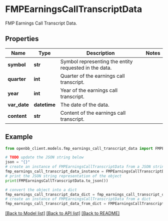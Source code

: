 # FMPEarningsCallTranscriptData

FMP Earnings Call Transcript Data.

## Properties

Name | Type | Description | Notes
------------ | ------------- | ------------- | -------------
**symbol** | **str** | Symbol representing the entity requested in the data. | 
**quarter** | **int** | Quarter of the earnings call transcript. | 
**year** | **int** | Year of the earnings call transcript. | 
**var_date** | **datetime** | The date of the data. | 
**content** | **str** | Content of the earnings call transcript. | 

## Example

```python
from openbb_client.models.fmp_earnings_call_transcript_data import FMPEarningsCallTranscriptData

# TODO update the JSON string below
json = "{}"
# create an instance of FMPEarningsCallTranscriptData from a JSON string
fmp_earnings_call_transcript_data_instance = FMPEarningsCallTranscriptData.from_json(json)
# print the JSON string representation of the object
print(FMPEarningsCallTranscriptData.to_json())

# convert the object into a dict
fmp_earnings_call_transcript_data_dict = fmp_earnings_call_transcript_data_instance.to_dict()
# create an instance of FMPEarningsCallTranscriptData from a dict
fmp_earnings_call_transcript_data_from_dict = FMPEarningsCallTranscriptData.from_dict(fmp_earnings_call_transcript_data_dict)
```
[[Back to Model list]](../README.md#documentation-for-models) [[Back to API list]](../README.md#documentation-for-api-endpoints) [[Back to README]](../README.md)


